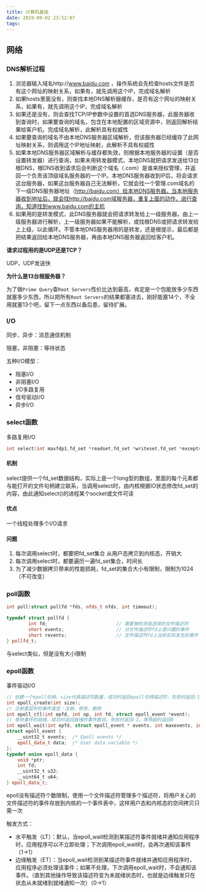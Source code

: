 ```yaml
---
title: 计算机基础
date: 2019-09-02 23:52:07
tags:
---
```


## 网络

### DNS解析过程

1. 浏览器输入域名http://www.baidu.com ，操作系统会先检查hosts文件是否有这个网址的映射关系，如果有，就先调用这个IP，完成域名解析
2. 如果hosts里面没有，则查找本地DNS解析器缓存，是否有这个网址的映射关系，如果有，就先调用这个IP，完成域名解析
3. 如果还是没有，则会查找TCP/IP参数中设置的首选DNS服务器，此服务器收到查询时，如果要查询的域名，包含在本地配置的区域资源中，则返回解析结果给客户机，完成域名解析，此解析具有权威性
4. 如果要查询的域名不由本地DNS服务器区域解析，但该服务器已经缓存了此网址映射关系，则调用这个IP地址映射，此解析不具有权威性
5. 如果本地DNS服务器区域解析与缓存都失效，则根据本地服务器的设置（是否设置转发器）进行查询，如果未用转发器模式，本地DNS就把请求发送给13台根DNS，根DNS收到请求后会判断这个域名（.com）是谁来授权管理，并返回一个负责该顶级域名服务器的一个IP。本地DNS服务器收到IP后，将会请求这台服务器，如果这台服务器自己无法解析，它就会找一个管理.com域名的下一级DNS服务器地址（http://baidu.com）给本地DNS服务器。当本地服务器收到地址后，就会找http://baidu.com域服务器，重复上面的动作，进行查询，知道找到www.baidu.com的主机
6. 如果用的是转发模式，此DNS服务器就会把请求转发给上一级服务器，由上一级服务器进行解析，上一级服务器如果不能解析，或找根DNS或把请求转发给上上级，以此循环。不管本地DNS服务器用的是转发，还是根提示，最后都是把结果返回给本地DNS服务器，再由本地DNS服务器返回给客户机。

**请求过程用的是UDP还是TCP？**

 UDP，UDP发送快

**为什么是13台根服务器？**

为了做`Prime Query`查`Root Servers`性价比达到最高，肯定是一个包能放多少东西就塞多少东西，所以把所有`Root Servers`的结果都塞进去，刚好能塞14个，不全用就塞13个吧，留下一点东西以备后患，留待扩展。

### I/O

同步、异步：消息通信机制

阻塞，非阻塞：等待状态

五种I/O模型：

- 阻塞I/O
- 非阻塞I/O
- I/O多路复用
- 信号驱动I/O
- 异步I/O

### select函数

多路复用I/O

```c++
int select(int maxfdp1,fd_set *readset,fd_set *writeset,fd_set *exceptset,const struct timeval *timeout);
```

#### 机制

select提供一个fd_set数据结构，实际上是一个long型的数组，里面的每个元素都与能打开的文件句柄建立联系，当调用select时，由内核根据IO状态修改fd_set的内容，由此通知select()的进程某个socket或文件可读

#### 优点

一个线程处理多个I/O请求

#### 问题

1. 每次调用select时，都要把fd_set集合	从用户态拷贝到内核态，开销大
2. 每次调用select时，都要遍历一遍fd_set集合，时间长
3. 为了减少数据拷贝带来的性能损耗，fd_set的集合大小有限制，限制为1024（不可改变）

### poll函数

```c++
int poll(struct pollfd *fds, nfds_t nfds, int timeout);

typedef struct pollfd {
        int fd;                         // 需要被检测或选择的文件描述符
        short events;                   // 对文件描述符fd上感兴趣的事件
        short revents;                  // 文件描述符fd上当前实际发生的事件
} pollfd_t;
```

与select类似，但是没有大小限制

### epoll函数

事件驱动I/O

```c++
// 创建一个epoll句柄，size代表描述符数量，成功时返回epoll句柄描述符，失败时返回-1
int epoll_create(int size);
// 注册要监听的事件类型：注册，修改，删除
int epoll_ctl(int epfd, int op, int fd, struct epoll_event *event);
// 等待事件的就绪，成功时返回就绪的事件数目，失败时返回-1，等待超时返回0
int epoll_wait(int epfd, struct epoll_event * events, int maxevents, int timeout);
struct epoll_event {
    __uint32_t events;  /* Epoll events */
    epoll_data_t data;  /* User data variable */
};
typedef union epoll_data {
    void *ptr;
    int fd;
    __uint32_t u32;
    __uint64_t u64;
} epoll_data_t;
```

epoll没有描述符个数限制，使用一个文件描述符管理多个描述符，将用户关心的文件描述符的事件存放到内核的一个事件表中，这样用户态和内核态的空间拷贝只需一次

触发方式：

- 水平触发（LT）：默认，当epoll_wait检测到某描述符事件就绪并通知应用程序时，应用程序可以不立即处理；下次调用epoll_wait时，会再次通知该事件（1->1）
- 边缘触发（ET）：当epoll_wait检测到某描述符事件就绪并通知应用程序时，应用程序必须处理该事件；如果不处理，下次调用epoll_wait时，不会通知该事件。（直到其他操作导致该描述符变为未就绪状态时，也就是边缘触发只在状态从未就绪到就绪通知一次）（0->1）